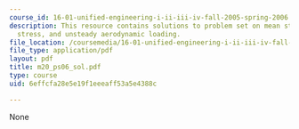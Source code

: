 ```yaml
---
course_id: 16-01-unified-engineering-i-ii-iii-iv-fall-2005-spring-2006
description: This resource contains solutions to problem set on mean stress, cyclic
  stress, and unsteady aerodynamic loading.
file_location: /coursemedia/16-01-unified-engineering-i-ii-iii-iv-fall-2005-spring-2006/6effcfa28e5e19f1eeeaff53a5e4388c_m20_ps06_sol.pdf
file_type: application/pdf
layout: pdf
title: m20_ps06_sol.pdf
type: course
uid: 6effcfa28e5e19f1eeeaff53a5e4388c

---
```

None
